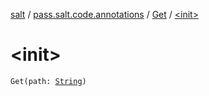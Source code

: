 [salt](../../index.md) / [pass.salt.code.annotations](../index.md) / [Get](index.md) / [&lt;init&gt;](./-init-.md)

# &lt;init&gt;

`Get(path: `[`String`](https://kotlinlang.org/api/latest/jvm/stdlib/kotlin/-string/index.html)`)`